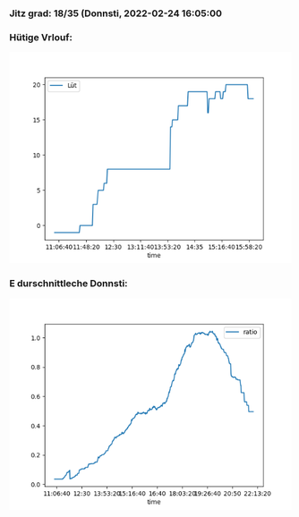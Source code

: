 ### Jitz grad: 18/35 (Donnsti, 2022-02-24 16:05:00

### Hütige Vrlouf:
![Graph](Today.png)

### E durschnittleche Donnsti:
![Graph](Donnsti.png)